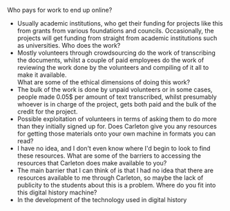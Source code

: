 Who pays for work to end up online? 
- Usually academic institutions, who get their funding for projects like this from grants from various foundations and councils. Occasionally, the projects will get funding from straight from academic institutions such as universities.
Who does the work? 
- Mostly volunteers through crowdsourcing do the work of transcribing the documents, whilst a couple of paid employees do the work of reviewing the work done by the volunteers and compiling of it all to make it available.  
What are some of the ethical dimensions of doing this work? 
- The bulk of the work is done by unpaid volunteers or in some cases, people made 0.05$ per amount of text transcribed, whilst presumably whoever is in charge of the project, gets both paid and the bulk of the credit for the project.       
- Possible exploitation of volunteers in terms of asking them to do more than they initially signed up for. 
Does Carleton give you any resources for getting those materials onto your own machine in formats you can read? 
- I have no idea, and I don't even know where I'd begin to look to find these resources. 
What are some of the barriers to accessing the resources that Carleton does make available to you? 
- The main barrier that I can think of is that I had no idea that there are resources available to me through Carleton, so maybe the lack of publicity to the students about this is a problem. 
Where do you fit into this digital history machine? 
- In the development of the technology used in digital history
